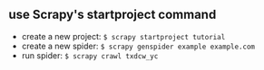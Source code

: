 ## use Scrapy's startproject command
- create a new project: `$ scrapy startproject tutorial`
- create a new spider: `$ scrapy genspider example example.com`
- run spider: `$ scrapy crawl txdcw_yc`
